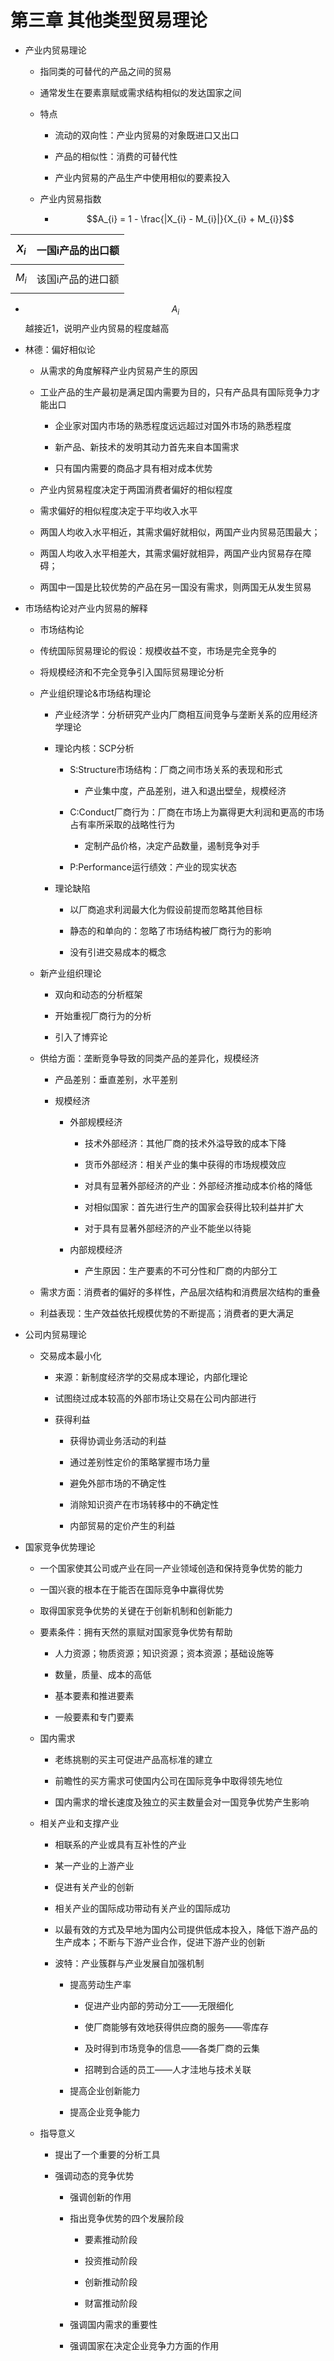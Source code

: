 第三章 其他类型贸易理论
=======================

-   产业内贸易理论

    -   指同类的可替代的产品之间的贸易

    -   通常发生在要素禀赋或需求结构相似的发达国家之间

    -   特点

        -   流动的双向性：产业内贸易的对象既进口又出口

        -   产品的相似性：消费的可替代性

        -   产业内贸易的产品生产中使用相似的要素投入

    -   产业内贸易指数

        -   $$A_{i} = 1 - \frac{|X_{i} - M_{i}|}{X_{i} + M_{i}}$$

| $$X_{i}$$ | 一国i产品的出口额 |
|-----------|-------------------|
| $$M_{i}$$ | 该国i产品的进口额 |

-   $$A_{i}$$越接近1，说明产业内贸易的程度越高

-   林德：偏好相似论

    -   从需求的角度解释产业内贸易产生的原因

    -   工业产品的生产最初是满足国内需要为目的，只有产品具有国际竞争力才能出口

        -   企业家对国内市场的熟悉程度远远超过对国外市场的熟悉程度

        -   新产品、新技术的发明其动力首先来自本国需求

        -   只有国内需要的商品才具有相对成本优势

    -   产业内贸易程度决定于两国消费者偏好的相似程度

    -   需求偏好的相似程度决定于平均收入水平

    -   两国人均收入水平相近，其需求偏好就相似，两国产业内贸易范围最大；

    -   两国人均收入水平相差大，其需求偏好就相异，两国产业内贸易存在障碍；

    -   两国中一国是比较优势的产品在另一国没有需求，则两国无从发生贸易

-   市场结构论对产业内贸易的解释

    -   市场结构论

    -   传统国际贸易理论的假设：规模收益不变，市场是完全竞争的

    -   将规模经济和不完全竞争引入国际贸易理论分析

    -   产业组织理论&市场结构理论

        -   产业经济学：分析研究产业内厂商相互间竞争与垄断关系的应用经济学理论

        -   理论内核：SCP分析

            -   S:Structure市场结构：厂商之间市场关系的表现和形式

                -   产业集中度，产品差别，进入和退出壁垒，规模经济

            -   C:Conduct厂商行为：厂商在市场上为赢得更大利润和更高的市场占有率所采取的战略性行为

                -   定制产品价格，决定产品数量，遏制竞争对手

            -   P:Performance运行绩效：产业的现实状态

        -   理论缺陷

            -   以厂商追求利润最大化为假设前提而忽略其他目标

            -   静态的和单向的：忽略了市场结构被厂商行为的影响

            -   没有引进交易成本的概念

    -   新产业组织理论

        -   双向和动态的分析框架

        -   开始重视厂商行为的分析

        -   引入了博弈论

    -   供给方面：垄断竞争导致的同类产品的差异化，规模经济

        -   产品差别：垂直差别，水平差别

        -   规模经济

            -   外部规模经济

                -   技术外部经济：其他厂商的技术外溢导致的成本下降

                -   货币外部经济：相关产业的集中获得的市场规模效应

                -   对具有显著外部经济的产业：外部经济推动成本价格的降低

                -   对相似国家：首先进行生产的国家会获得比较利益并扩大

                -   对于具有显著外部经济的产业不能坐以待毙

            -   内部规模经济

                -   产生原因：生产要素的不可分性和厂商的内部分工

    -   需求方面：消费者的偏好的多样性，产品层次结构和消费层次结构的重叠

    -   利益表现：生产效益依托规模优势的不断提高；消费者的更大满足

-   公司内贸易理论

    -   交易成本最小化

        -   来源：新制度经济学的交易成本理论，内部化理论

        -   试图绕过成本较高的外部市场让交易在公司内部进行

        -   获得利益

            -   获得协调业务活动的利益

            -   通过差别性定价的策略掌握市场力量

            -   避免外部市场的不确定性

            -   消除知识资产在市场转移中的不确定性

            -   内部贸易的定价产生的利益

-   国家竞争优势理论

    -   一个国家使其公司或产业在同一产业领域创造和保持竞争优势的能力

    -   一国兴衰的根本在于能否在国际竞争中赢得优势

    -   取得国家竞争优势的关键在于创新机制和创新能力

    -   要素条件：拥有天然的禀赋对国家竞争优势有帮助

        -   人力资源；物质资源；知识资源；资本资源；基础设施等

        -   数量，质量、成本的高低

        -   基本要素和推进要素

        -   一般要素和专门要素

    -   国内需求

        -   老练挑剔的买主可促进产品高标准的建立

        -   前瞻性的买方需求可使国内公司在国际竞争中取得领先地位

        -   国内需求的增长速度及独立的买主数量会对一国竞争优势产生影响

    -   相关产业和支撑产业

        -   相联系的产业或具有互补性的产业

        -   某一产业的上游产业

        -   促进有关产业的创新

        -   相关产业的国际成功带动有关产业的国际成功

        -   以最有效的方式及早地为国内公司提供低成本投入，降低下游产品的生产成本；不断与下游产业合作，促进下游产业的创新

        -   波特：产业簇群与产业发展自加强机制

            -   提高劳动生产率

                -   促进产业内部的劳动分工——无限细化

                -   使厂商能够有效地获得供应商的服务——零库存

                -   及时得到市场竞争的信息——各类厂商的云集

                -   招聘到合适的员工——人才洼地与技术关联

            -   提高企业创新能力

            -   提高企业竞争能力

    -   指导意义

        -   提出了一个重要的分析工具

        -   强调动态的竞争优势

            -   强调创新的作用

            -   指出竞争优势的四个发展阶段

                -   要素推动阶段

                -   投资推动阶段

                -   创新推动阶段

                -   财富推动阶段

            -   强调国内需求的重要性

            -   强调国家在决定企业竞争力方面的作用
